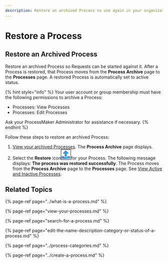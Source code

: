 ```yaml
---
description: Restore an archived Process to use again in your organization.
---
```


# Restore a Process

## Restore an Archived Process

Restore an archived Process so Requests can be started against it. After a Process is restored, that Process moves from the **Process Archive** page to the **Processes** page. A restored Process is automatically set to active status.

{% hint style="info" %}
Your user account or group membership must have the following permissions to archive a Process:

* Processes: View Processes
* Processes: Edit Processes

Ask your ProcessMaker Administrator for assistance if necessary.
{% endhint %}

Follow these steps to restore an archived Process:

1. [View your archived Processes](remove-a-process.md#view-archived-processes). The **Process Archive** page displays.
2. Select the **Restore** icon![](../../../.gitbook/assets/restore-process-icon-processes-page-processes.png)for your Process. The following message displays: **The process was restored successfully**. The Process moves from the **Process Archive** page to the **Processes** page. See [View Active and Inactive Processes](view-your-processes.md#view-all-processes).

## Related Topics

{% page-ref page="../what-is-a-process.md" %}

{% page-ref page="view-your-processes.md" %}

{% page-ref page="search-for-a-process.md" %}

{% page-ref page="edit-the-name-description-category-or-status-of-a-process.md" %}

{% page-ref page="../process-categories.md" %}

{% page-ref page="../create-a-process.md" %}


